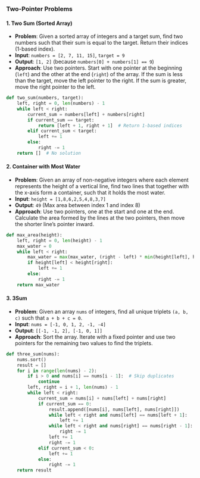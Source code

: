 ### **Two-Pointer Problems**

#### 1. **Two Sum (Sorted Array)**

- **Problem**: Given a sorted array of integers and a target sum, find two numbers such that their sum is equal to the target. Return their indices (1-based index).
- **Input**: `numbers = [2, 7, 11, 15]`, `target = 9`
- **Output**: `[1, 2]` (because `numbers[0] + numbers[1] == 9`)
- **Approach**: Use two pointers. Start with one pointer at the beginning (`left`) and the other at the end (`right`) of the array. If the sum is less than the target, move the left pointer to the right. If the sum is greater, move the right pointer to the left.

```python
def two_sum(numbers, target):
    left, right = 0, len(numbers) - 1
    while left < right:
        current_sum = numbers[left] + numbers[right]
        if current_sum == target:
            return [left + 1, right + 1]  # Return 1-based indices
        elif current_sum < target:
            left += 1
        else:
            right -= 1
    return []  # No solution
```

#### 2. **Container with Most Water**

- **Problem**: Given an array of non-negative integers where each element represents the height of a vertical line, find two lines that together with the x-axis form a container, such that it holds the most water.
- **Input**: `height = [1,8,6,2,5,4,8,3,7]`
- **Output**: `49` (Max area between index 1 and index 8)
- **Approach**: Use two pointers, one at the start and one at the end. Calculate the area formed by the lines at the two pointers, then move the shorter line’s pointer inward.

```python
def max_area(height):
    left, right = 0, len(height) - 1
    max_water = 0
    while left < right:
        max_water = max(max_water, (right - left) * min(height[left], height[right]))
        if height[left] < height[right]:
            left += 1
        else:
            right -= 1
    return max_water
```

#### 3. **3Sum**

- **Problem**: Given an array `nums` of integers, find all unique triplets `(a, b, c)` such that `a + b + c = 0`.
- **Input**: `nums = [-1, 0, 1, 2, -1, -4]`
- **Output**: `[[-1, -1, 2], [-1, 0, 1]]`
- **Approach**: Sort the array. Iterate with a fixed pointer and use two pointers for the remaining two values to find the triplets.

```python
def three_sum(nums):
    nums.sort()
    result = []
    for i in range(len(nums) - 2):
        if i > 0 and nums[i] == nums[i - 1]:  # Skip duplicates
            continue
        left, right = i + 1, len(nums) - 1
        while left < right:
            current_sum = nums[i] + nums[left] + nums[right]
            if current_sum == 0:
                result.append([nums[i], nums[left], nums[right]])
                while left < right and nums[left] == nums[left + 1]:
                    left += 1
                while left < right and nums[right] == nums[right - 1]:
                    right -= 1
                left += 1
                right -= 1
            elif current_sum < 0:
                left += 1
            else:
                right -= 1
    return result
```
